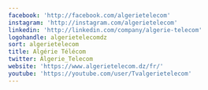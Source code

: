 ```yaml
---
facebook: 'http://facebook.com/algerietelecom'
instagram: 'http://instagram.com/algerietelecom'
linkedin: 'http://linkedin.com/company/algerie-telecom'
logohandle: algerietelecomdz
sort: algerietelecom
title: Algérie Télécom
twitter: Algerie_Telecom
website: 'https://www.algerietelecom.dz/fr/'
youtube: 'https://youtube.com/user/Tvalgerietelecom'
---
```

